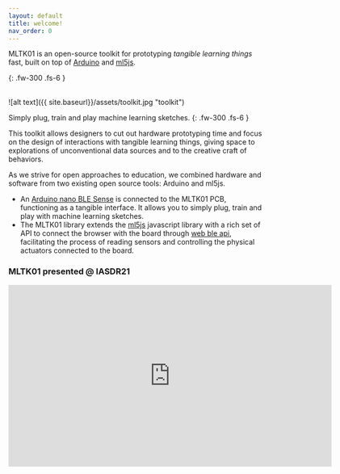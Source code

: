```yaml
---
layout: default
title: welcome!
nav_order: 0
---
```


MLTK01 is an open-source toolkit for prototyping _tangible learning things_ fast, built on top of [Arduino](https://www.arduino.cc/) and [ml5js](https://ml5js.org/).

{: .fw-300 .fs-6 }

<br>
![alt text]({{ site.baseurl}}/assets/toolkit.jpg "toolkit")
<br>

Simply plug, train and play machine learning sketches.
{: .fw-300 .fs-6 }

This toolkit allows designers to cut out hardware prototyping time and <span class="highlight">focus on the design of interactions with tangible learning things</span>, giving space to explorations of unconventional data sources and to the creative craft of behaviors.

As we strive for open approaches to education, <span class="highlight">we combined hardware and software from two existing open source tools: Arduino and ml5js</span>.

- An [Arduino nano BLE Sense](https://store.arduino.cc/arduino-nano-33-ble-sense) is connected to the MLTK01 PCB, functioning as a tangible interface. It allows you to simply plug, train and play with machine learning sketches.
- The MLTK01 library extends the [ml5js](https://ml5js.org/) javascript library with a rich set of API to connect the browser with the board through [web ble api](https://webbluetoothcg.github.io/web-bluetooth/), facilitating the process of reading sensors and controlling the physical actuators connected to the board.

### MLTK01 presented @ IASDR21

<iframe src="https://player.vimeo.com/video/654463896?h=946aaf31ad" width="640" height="360" frameborder="0" allow="autoplay; fullscreen; picture-in-picture" allowfullscreen></iframe>
